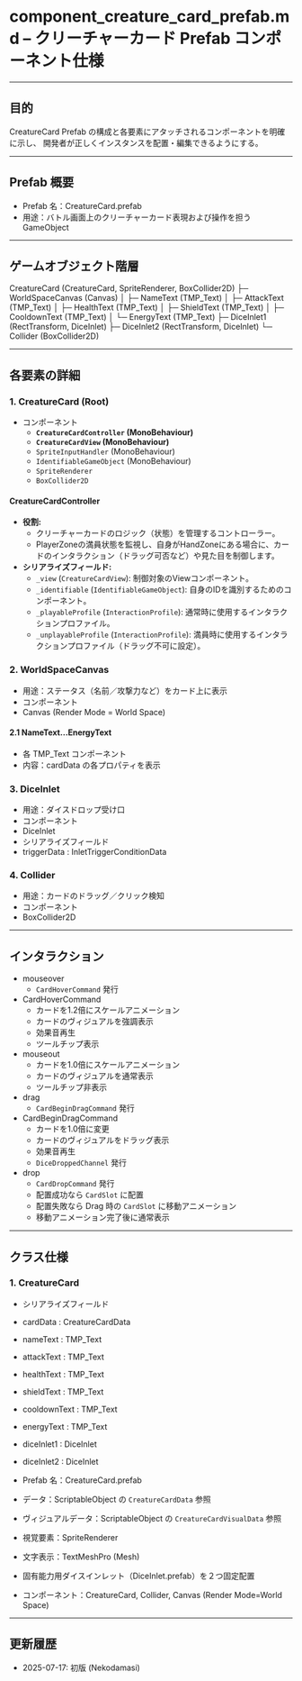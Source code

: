 # component_creature_card_prefab.md – クリーチャーカード Prefab コンポーネント仕様

---

## 目的

CreatureCard Prefab の構成と各要素にアタッチされるコンポーネントを明確に示し、
開発者が正しくインスタンスを配置・編集できるようにする。

---

## Prefab 概要

- Prefab 名：CreatureCard.prefab
- 用途：バトル画面上のクリーチャーカード表現および操作を担う GameObject

---

## ゲームオブジェクト階層

CreatureCard (CreatureCard, SpriteRenderer, BoxCollider2D)
├─ WorldSpaceCanvas (Canvas)
│ ├─ NameText (TMP_Text)
│ ├─ AttackText (TMP_Text)
│ ├─ HealthText (TMP_Text)
│ ├─ ShieldText (TMP_Text)
│ ├─ CooldownText (TMP_Text)
│ └─ EnergyText (TMP_Text)
├─ DiceInlet1 (RectTransform, DiceInlet)
├─ DiceInlet2 (RectTransform, DiceInlet)
└─ Collider (BoxCollider2D)

---

## 各要素の詳細

### 1. CreatureCard (Root)

- コンポーネント
    - **`CreatureCardController` (MonoBehaviour)**
    - **`CreatureCardView` (MonoBehaviour)**
    - `SpriteInputHandler` (MonoBehaviour)
    - `IdentifiableGameObject` (MonoBehaviour)
    - `SpriteRenderer`
    - `BoxCollider2D`

#### CreatureCardController

- **役割:**
    - クリーチャーカードのロジック（状態）を管理するコントローラー。
    - PlayerZoneの満員状態を監視し、自身がHandZoneにある場合に、カードのインタラクション（ドラッグ可否など）や見た目を制御します。
- **シリアライズフィールド:**
    - `_view` (`CreatureCardView`): 制御対象のViewコンポーネント。
    - `_identifiable` (`IdentifiableGameObject`): 自身のIDを識別するためのコンポーネント。
    - `_playableProfile` (`InteractionProfile`): 通常時に使用するインタラクションプロファイル。
    - `_unplayableProfile` (`InteractionProfile`): 満員時に使用するインタラクションプロファイル（ドラッグ不可に設定）。

### 2. WorldSpaceCanvas

- 用途：ステータス（名前／攻撃力など）をカード上に表示
- コンポーネント
- Canvas (Render Mode = World Space)

#### 2.1 NameText…EnergyText

- 各 TMP_Text コンポーネント
- 内容：cardData の各プロパティを表示

### 3. DiceInlet

- 用途：ダイスドロップ受け口
- コンポーネント
- DiceInlet
- シリアライズフィールド
- triggerData : InletTriggerConditionData

### 4. Collider

- 用途：カードのドラッグ／クリック検知
- コンポーネント
- BoxCollider2D

---

## インタラクション

- mouseover
  - `CardHoverCommand` 発行
- CardHoverCommand
  - カードを1.2倍にスケールアニメーション
  - カードのヴィジュアルを強調表示
  - 効果音再生
  - ツールチップ表示
- mouseout
  - カードを1.0倍にスケールアニメーション
  - カードのヴィジュアルを通常表示
  - ツールチップ非表示
- drag
  - `CardBeginDragCommand` 発行
- CardBeginDragCommand
  - カードを1.0倍に変更
  - カードのヴィジュアルをドラッグ表示
  - 効果音再生
  - `DiceDroppedChannel` 発行
- drop
  - `CardDropCommand` 発行
  - 配置成功なら `CardSlot` に配置
  - 配置失敗なら Drag 時の `CardSlot` に移動アニメーション
  - 移動アニメーション完了後に通常表示

---

## クラス仕様

### 1. CreatureCard

- シリアライズフィールド
- cardData : CreatureCardData
- nameText : TMP_Text
- attackText : TMP_Text
- healthText : TMP_Text
- shieldText : TMP_Text
- cooldownText : TMP_Text
- energyText : TMP_Text
- diceInlet1 : DiceInlet
- diceInlet2 : DiceInlet

- Prefab 名：CreatureCard.prefab  
- データ：ScriptableObject の `CreatureCardData` 参照  
- ヴィジュアルデータ：ScriptableObject の `CreatureCardVisualData` 参照  
- 視覚要素：SpriteRenderer  
- 文字表示：TextMeshPro (Mesh)  
- 固有能力用ダイスインレット（DiceInlet.prefab）を２つ固定配置  
- コンポーネント：CreatureCard, Collider, Canvas (Render Mode=World Space)

---

## 更新履歴

- 2025-07-17: 初版 (Nekodamasi)

